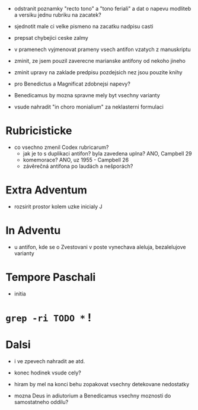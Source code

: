 * odstranit poznamky "recto tono" a "tono feriali" a dat o napevu modliteb a versiku jednu rubriku na zacatek?
* sjednotit male ci velke pismeno na zacatku nadpisu casti

* prepsat chybejici ceske zalmy
* v pramenech vyjmenovat prameny vsech antifon vzatych z manuskriptu
* zminit, ze jsem pouzil zaverecne marianske antifony od nekoho jineho
* zminit upravy na zaklade predpisu pozdejsich nez jsou pouzite knihy
* pro Benedictus a Magnificat zdobnejsi napevy?
* Benedicamus by mozna spravne mely byt vsechny varianty
* vsude nahradit "in choro monialium" za neklasterni formulaci 

# Rubricisticke


* co vsechno zmenil Codex rubricarum?
  * jak je to s duplikaci antifon? byla zavedena uplna? ANO, Campbell 29
  * komemorace? ANO, uz 1955 - Campbell 26
  * závěrečná antifona po laudách a nešporách?

# Extra Adventum
  
* rozsirit prostor kolem uzke inicialy J
  
# In Adventu

* u antifon, kde se o Zvestovani v poste vynechava aleluja, bezalelujove varianty

# Tempore Paschali

* initia

# `grep -ri TODO *` !

# Dalsi

* i ve zpevech nahradit ae atd.

* konec hodinek vsude cely?

* hiram by mel na konci behu zopakovat vsechny detekovane nedostatky

* mozna Deus in adiutorium a Benedicamus vsechny moznosti do samostatneho oddilu?

